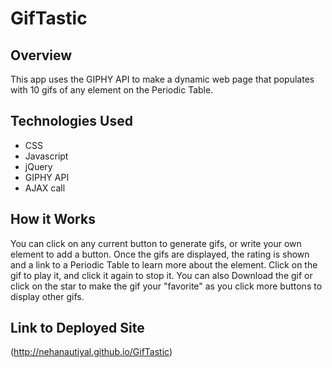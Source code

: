 # GifTastic

## Overview 

This app uses the GIPHY API to make a dynamic web page that populates with 10 gifs of any element on the Periodic Table. 

## Technologies Used

* CSS
* Javascript
* jQuery
* GIPHY API
* AJAX call

## How it Works

You can click on any current button to generate gifs, or write your own element to add a button.
Once the gifs are displayed, the rating is shown and a link to a Periodic Table to learn more about the element. 
Click on the gif to play it, and click it again to stop it.
You can also Download the gif or click on the star to make the gif your "favorite" as you click more buttons to display other gifs.

## Link to Deployed Site

(http://nehanautiyal.github.io/GifTastic)  


